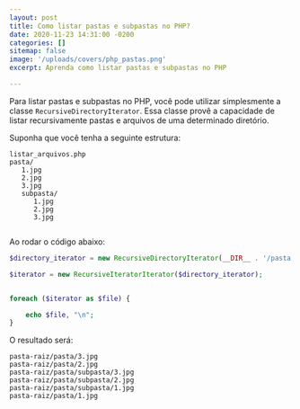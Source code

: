```yaml
---
layout: post
title: Como listar pastas e subpastas no PHP?
date: 2020-11-23 14:31:00 -0200
categories: []
sitemap: false
image: '/uploads/covers/php_pastas.png'
excerpt: Aprenda como listar pastas e subpastas no PHP

---
```

Para listar pastas e subpastas no PHP, você pode utilizar simplesmente a classe `RecursiveDirectoryIterator`.  Essa classe provê a capacidade de listar recursivamente pastas e arquivos de uma determinado diretório.


Suponha que você tenha a seguinte estrutura:

```
listar_arquivos.php
pasta/
   1.jpg
   2.jpg
   3.jpg
   subpasta/
      1.jpg
      2.jpg
      3.jpg
      
```

Ao rodar o código abaixo:

```php
$directory_iterator = new RecursiveDirectoryIterator(__DIR__ . '/pasta', RecursiveDirectoryIterator::SKIP_DOTS);

$iterator = new RecursiveIteratorIterator($directory_iterator);


foreach ($iterator as $file) {

	echo $file, "\n";
}
```

O resultado será:

```
pasta-raiz/pasta/3.jpg
pasta-raiz/pasta/2.jpg
pasta-raiz/pasta/subpasta/3.jpg
pasta-raiz/pasta/subpasta/2.jpg
pasta-raiz/pasta/subpasta/1.jpg
pasta-raiz/pasta/1.jpg
```